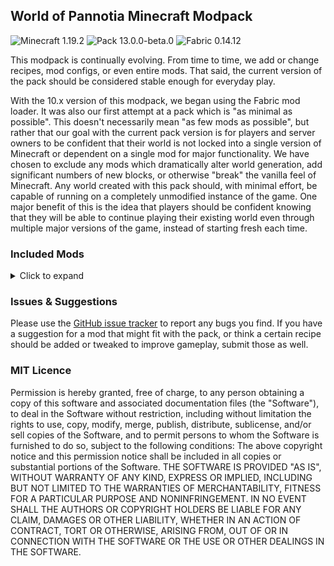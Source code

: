 ## World of Pannotia Minecraft Modpack

![Minecraft 1.19.2](https://img.shields.io/badge/Minecraft-1.19.2-3a6.svg?style=flat-square)
![Pack 13.0.0-beta.0](https://img.shields.io/badge/Pack-13.0.2--beta.0-blue.svg?style=flat-square)
![Fabric 0.14.12](https://img.shields.io/badge/Fabric-0.14.12-c39.svg?style=flat-square)

This modpack is continually evolving. From time to time, we add or change recipes, mod configs, or even entire mods.
That said, the current version of the pack should be considered stable enough for everyday play.

With the 10.x version of this modpack, we began using the Fabric mod loader. It was also our
first attempt at a pack which is "as minimal as possible". This doesn't necessarily mean "as few
mods as possible", but rather that our goal with the current pack version is for players and server
owners to be confident that their world is not locked into a single version of Minecraft or
dependent on a single mod for major functionality. We have chosen to exclude any mods which
dramatically alter world generation, add significant numbers of new blocks, or otherwise "break" the
vanilla feel of Minecraft. Any world created with this pack should, with minimal effort, be capable
of running on a completely unmodified instance of the game. One major benefit of this is the idea
that players should be confident knowing that they will be able to continue playing their existing
world even through multiple major versions of the game, instead of starting fresh each time.

### Included Mods

<details>
    <summary>Click to expand</summary>
    <ul>
        <li><a href="https://www.curseforge.com/minecraft/mc-mods/advancement-frames">Advancement Frames (by MehVahdJukaar)</a></li>
        <li><a href="https://www.curseforge.com/minecraft/mc-mods/advancement-screenshot">Advancement Screenshot (by Serilum)</a></li>
        <li><a href="https://www.curseforge.com/minecraft/mc-mods/advancementinfo">AdvancementInfo (by Giselbaer)</a></li>
        <li><a href="https://www.curseforge.com/minecraft/mc-mods/alivent-messenger">Aliven't Messenger (by A11v1r15)</a></li>
        <li><a href="https://www.curseforge.com/minecraft/mc-mods/all-arrows-infinity-fix">All Arrows Infinity Fix (by Jackbusters1)</a></li>
        <li><a href="https://www.curseforge.com/minecraft/mc-mods/all-stackable">AllStackable (Fabric) (by Conn_Lost)</a></li>
        <li><a href="https://www.curseforge.com/minecraft/mc-mods/amecs">Amecs (Fabric) (by Siphalor)</a></li>
        <li><a href="https://www.curseforge.com/minecraft/mc-mods/animatica">Animatica (by FoundationGames)</a></li>
        <li><a href="https://www.curseforge.com/minecraft/mc-mods/antighost">AntiGhost (by Giselbaer)</a></li>
        <li><a href="https://www.curseforge.com/minecraft/mc-mods/appleskin">AppleSkin (by squeek502)</a></li>
        <li><a href="https://www.curseforge.com/minecraft/mc-mods/architectury-api">Architectury API (Fabric/Forge) (by shedaniel)</a></li>
        <li><a href="https://www.curseforge.com/minecraft/mc-mods/arrp">ARRP (by one_point_o)</a></li>
        <li><a href="https://www.curseforge.com/minecraft/mc-mods/audioplayer">AudioPlayer (by henkelmax)</a></li>
        <li><a href="https://www.curseforge.com/minecraft/mc-mods/autorun-fabric">AutoRun (Fabric) (by Emonadeo)</a></li>
        <li><a href="https://www.curseforge.com/minecraft/mc-mods/axolotl-bucket-fix">Axolotl Bucket Fix (by colderlavalamp)</a></li>
        <li><a href="https://www.curseforge.com/minecraft/mc-mods/badpackets">bad packets (by badasintended)</a></li>
        <li><a href="https://www.curseforge.com/minecraft/mc-mods/balm-fabric">Balm (Fabric Edition) (by BlayTheNinth)</a></li>
        <li><a href="https://www.curseforge.com/minecraft/mc-mods/beenfo">Beenfo (by Giselbaer)</a></li>
        <li><a href="https://www.curseforge.com/minecraft/mc-mods/better-beacon">Better Beacon / Conduit (by sfort__)</a></li>
        <li><a href="https://www.curseforge.com/minecraft/mc-mods/better-mount-hud">Better Mount HUD (by Lortseam_)</a></li>
        <li><a href="https://www.curseforge.com/minecraft/mc-mods/better-ping-display-fabric">Better Ping Display [Fabric] (by Quintinity)</a></li>
        <li><a href="https://www.curseforge.com/minecraft/mc-mods/better-spawner-control">Better Spawner Control (by Serilum)</a></li>
        <li><a href="https://www.curseforge.com/minecraft/mc-mods/better-than-mending">Better Than Mending (by legobmw99)</a></li>
        <li><a href="https://www.curseforge.com/minecraft/mc-mods/better-third-person">Better Third Person (by Socolio)</a></li>
        <li><a href="https://www.curseforge.com/minecraft/mc-mods/blockmeterfabric">BlockMeterFabric (by ModProg)</a></li>
        <li><a href="https://www.curseforge.com/minecraft/mc-mods/bobby">Bobby (by Johni0702)</a></li>
        <li><a href="https://www.curseforge.com/minecraft/mc-mods/bookshelf">Bookshelf (by DarkhaxDev)</a></li>
        <li><a href="https://www.curseforge.com/minecraft/mc-mods/borderless-mining">Borderless Mining (by comp500)</a></li>
        <li><a href="https://www.curseforge.com/minecraft/mc-mods/bottle-your-xp">Bottle Your Xp (by Serilum)</a></li>
        <li><a href="https://www.curseforge.com/minecraft/mc-mods/bottled-air">Bottled Air (by Serilum)</a></li>
        <li><a href="https://www.curseforge.com/minecraft/mc-mods/bottled-allays">Bottled Allays (by cyborg_pigeon)</a></li>
        <li><a href="https://www.curseforge.com/minecraft/mc-mods/bow-infinity-fix">Bow Infinity Fix (Forge/Fabric) (by Parker8283)</a></li>
        <li><a href="https://www.curseforge.com/minecraft/mc-mods/capes">Fabric Capes (by VictorKohler)</a></li>
        <li><a href="https://www.curseforge.com/minecraft/mc-mods/cardinal-components">Cardinal Components (by UpcraftLP)</a></li>
        <li><a href="https://www.curseforge.com/minecraft/mc-mods/carpet">Carpet (by gnembon)</a></li>
        <li><a href="https://www.curseforge.com/minecraft/mc-mods/carpet-extra">Carpet Extra (by gnembon)</a></li>
        <li><a href="https://www.curseforge.com/minecraft/mc-mods/carry-on">Carry On (by Tschipp)</a></li>
        <li><a href="https://www.curseforge.com/minecraft/mc-mods/cauldron-dyeing">Cauldron Dyeing (by TibiNonEst)</a></li>
        <li><a href="https://www.curseforge.com/minecraft/mc-mods/charcoalplus">Charcoal+ [Fabric] (by Apis035)</a></li>
        <li><a href="https://www.curseforge.com/minecraft/mc-mods/charm-of-undying-fabric">Charm of Undying (Fabric 1.16.1 - 1.19.2) (by TheIllusiveC4)</a></li>
        <li><a href="https://www.curseforge.com/minecraft/mc-mods/chat-up">Chat Up! (by gnembon)</a></li>
        <li><a href="https://www.curseforge.com/minecraft/mc-mods/cherished-worlds-fabric">Cherished Worlds (Fabric 1.16.1 - 1.19.2) (by TheIllusiveC4)</a></li>
        <li><a href="https://www.curseforge.com/minecraft/mc-mods/cit-resewn">CIT Resewn (by SHsuperCM)</a></li>
        <li><a href="https://www.curseforge.com/minecraft/mc-mods/cleancut">CleanCut (by Rongmario)</a></li>
        <li><a href="https://www.curseforge.com/minecraft/mc-mods/cleanview-fabric">CleanView (Fabric) (by LainMI)</a></li>
        <li><a href="https://www.curseforge.com/minecraft/mc-mods/cloth-api">Cloth API (Fabric) (by shedaniel)</a></li>
        <li><a href="https://www.curseforge.com/minecraft/mc-mods/cloth-config">Cloth Config API (Fabric/Forge) (by shedaniel)</a></li>
        <li><a href="https://www.curseforge.com/minecraft/mc-mods/clumps">Clumps (by Jaredlll08)</a></li>
        <li><a href="https://www.curseforge.com/minecraft/mc-mods/collective">Collective (by Serilum)</a></li>
        <li><a href="https://www.curseforge.com/minecraft/mc-mods/colormatic">Colormatic (by kwertiTheCats)</a></li>
        <li><a href="https://www.curseforge.com/minecraft/mc-mods/companion-fabric">Companion 🐕 (Fabric) (by Snownee_)</a></li>
        <li><a href="https://www.curseforge.com/minecraft/mc-mods/completeconfig">CompleteConfig (by Lortseam_)</a></li>
        <li><a href="https://www.curseforge.com/minecraft/mc-mods/compostables">Compostables (by yGlobalista)</a></li>
        <li><a href="https://www.curseforge.com/minecraft/mc-mods/concrete-conversion">Concrete Conversion (by mrp_v2)</a></li>
        <li><a href="https://www.curseforge.com/minecraft/mc-mods/conduits-prevent-drowned">Conduits Prevent Drowned (by Serilum)</a></li>
        <li><a href="https://www.curseforge.com/minecraft/mc-mods/continuity">Continuity (by Pepper_Bell)</a></li>
        <li><a href="https://www.curseforge.com/minecraft/mc-mods/couplings">Couplings (by HeckinChloe)</a></li>
        <li><a href="https://www.curseforge.com/minecraft/mc-mods/crafting-tweaks-fabric">Crafting Tweaks (Fabric Edition) (by BlayTheNinth)</a></li>
        <li><a href="https://www.curseforge.com/minecraft/mc-mods/crawl">Crawl (Fabric) (by fewizz_)</a></li>
        <li><a href="https://www.curseforge.com/minecraft/mc-mods/crying-portals">Crying Portals (by Serilum)</a></li>
        <li><a href="https://www.curseforge.com/minecraft/mc-mods/custom-entity-models-cem">Custom Entity Models (CEM) (by dorianpb)</a></li>
        <li><a href="https://www.curseforge.com/minecraft/mc-mods/cycle-paintings">Cycle Paintings (by Serilum)</a></li>
        <li><a href="https://www.curseforge.com/minecraft/mc-mods/daily-dad">Daily Dad (by Mrbysco)</a></li>
        <li><a href="https://www.curseforge.com/minecraft/mc-mods/dark-paintings">Dark Paintings (by DarkhaxDev)</a></li>
        <li><a href="https://www.curseforge.com/minecraft/mc-mods/debugify">Debugify (by XanderIsDev)</a></li>
        <li><a href="https://www.curseforge.com/minecraft/mc-mods/deepslate-instamine">Deepslate Instamine - Fabric/Forge (by nicguzzo)</a></li>
        <li><a href="https://www.curseforge.com/minecraft/mc-mods/deepslatecutting">DeepslateCutting (by NoComment1105)</a></li>
        <li><a href="https://www.curseforge.com/minecraft/mc-mods/diggus-maximus">Diggus Maximus (by Kyrptonaught)</a></li>
        <li><a href="https://www.curseforge.com/minecraft/mc-mods/discontinuous-beacon-beams">Discontinuous Beacon Beams (by supersaiyansubtlety)</a></li>
        <li><a href="https://www.curseforge.com/minecraft/mc-mods/dismount-entity">Dismount Entity (by Serilum)</a></li>
        <li><a href="https://www.curseforge.com/minecraft/mc-mods/dynamic-fps">Dynamic FPS (by juliand665)</a></li>
        <li><a href="https://www.curseforge.com/minecraft/mc-mods/edibles">Edibles (by Serilum)</a></li>
        <li><a href="https://www.curseforge.com/minecraft/mc-mods/effectsleft-fabric">EffectsLeft (Fabric/Quilt) (by CoolSimulations)</a></li>
        <li><a href="https://www.curseforge.com/minecraft/mc-mods/elytra-slot-fabric">Elytra Slot (Fabric) (by TheIllusiveC4)</a></li>
        <li><a href="https://www.curseforge.com/minecraft/mc-mods/enchant-the-rainbow">Enchant the Rainbow (by Pepperoni__Jabroni__)</a></li>
        <li><a href="https://www.curseforge.com/minecraft/mc-mods/enchantment-descriptions">Enchantment Descriptions (by DarkhaxDev)</a></li>
        <li><a href="https://www.curseforge.com/minecraft/mc-mods/enchantment-numbers-fix">Enchantment Numbers Fix (by chimericdream)</a></li>
        <li><a href="https://www.curseforge.com/minecraft/mc-mods/enhanced-block-entities">Enhanced Block Entities (by FoundationGames)</a></li>
        <li><a href="https://www.curseforge.com/minecraft/mc-mods/entityculling">Entity Culling Fabric/Forge (by tr9zw)</a></li>
        <li><a href="https://www.curseforge.com/minecraft/mc-mods/entity-texture-features-fabric">Entity Texture Features - [Fabric & Forge] (by traben_0)</a></li>
        <li><a href="https://www.curseforge.com/minecraft/mc-mods/explorers-compass">Explorer's Compass (by Chaosyr)</a></li>
        <li><a href="https://www.curseforge.com/minecraft/mc-mods/extended-bone-meal">Extended Bone Meal (by Serilum)</a></li>
        <li><a href="https://www.curseforge.com/minecraft/mc-mods/extreme-sound-muffler-fabric-official">Extreme sound muffler (Fabric) Official (by LeoBeliik)</a></li>
        <li><a href="https://www.curseforge.com/minecraft/mc-mods/fabric-api">Fabric API (by modmuss50)</a></li>
        <li><a href="https://www.curseforge.com/minecraft/mc-mods/fabric-dispenser-cauldron">Fabric Dispenser Cauldron (by Frekvens1)</a></li>
        <li><a href="https://www.curseforge.com/minecraft/mc-mods/fabric-language-kotlin">Fabric Language Kotlin (by modmuss50)</a></li>
        <li><a href="https://www.curseforge.com/minecraft/mc-mods/fabricskyboxes">FabricSkyboxes (by AMereBagatelle)</a></li>
        <li><a href="https://www.curseforge.com/minecraft/mc-mods/fabricskyboxes-interop">FabricSkyBoxes Interop (by FlashyReese)</a></li>
        <li><a href="https://www.curseforge.com/minecraft/mc-mods/fabrishot">Fabrishot (by ramidzkh)</a></li>
        <li><a href="https://www.curseforge.com/minecraft/mc-mods/falling-leaves-fabric">Falling Leaves (Fabric) (by RandomMcSomethin)</a></li>
        <li><a href="https://www.curseforge.com/minecraft/mc-mods/ferritecore-fabric">FerriteCore (Fabric) (by malte0811)</a></li>
        <li><a href="https://www.curseforge.com/minecraft/mc-mods/fire-spread-tweaks">Fire Spread Tweaks (by Serilum)</a></li>
        <li><a href="https://www.curseforge.com/minecraft/mc-mods/fix-experience-bug">Fix Experience Bug (now with FABRIC and FORGE versions) (by MacTso)</a></li>
        <li><a href="https://www.curseforge.com/minecraft/mc-mods/flat-bedrock-fabric">Flat Bedrock (Fabric) (by chimericdream)</a></li>
        <li><a href="https://www.curseforge.com/minecraft/mc-mods/flower-patch">Flower Patch (by Mrbysco)</a></li>
        <li><a href="https://www.curseforge.com/minecraft/mc-mods/forge-config-api-port-fabric">Forge Config API Port (by Fuzs_)</a></li>
        <li><a href="https://www.curseforge.com/minecraft/mc-mods/geckolib">GeckoLib (by ThanosGecko)</a></li>
        <li><a href="https://www.curseforge.com/minecraft/mc-mods/grass-seeds">Grass Seeds (by Serilum)</a></li>
        <li><a href="https://www.curseforge.com/minecraft/mc-mods/grind-enchantments">Grind Enchantments (by mschae23)</a></li>
        <li><a href="https://www.curseforge.com/minecraft/mc-mods/gui-followers">GUI Followers (by Serilum)</a></li>
        <li><a href="https://www.curseforge.com/minecraft/mc-mods/hand-over-your-items">Hand Over Your Items (by Serilum)</a></li>
        <li><a href="https://www.curseforge.com/minecraft/mc-mods/here-be-no-dragons">Here be no Dragons! (by kb1000)</a></li>
        <li><a href="https://www.curseforge.com/minecraft/mc-mods/hoe-tweaks">Hoe Tweaks (by Serilum)</a></li>
        <li><a href="https://www.curseforge.com/minecraft/mc-mods/hopper-xtreme">Hopper X-Treme (by chimericdream)</a></li>
        <li><a href="https://www.curseforge.com/minecraft/mc-mods/horsestatsvanilla">Horse Stats Vanilla (Fabric) (by TeaJ4y)</a></li>
        <li><a href="https://www.curseforge.com/minecraft/mc-mods/ice-prevents-crop-growth">Ice Prevents Crop Growth (by Serilum)</a></li>
        <li><a href="https://www.curseforge.com/minecraft/mc-mods/iceberg-fabric">Iceberg [Fabric] (by Grend_G)</a></li>
        <li><a href="https://www.curseforge.com/minecraft/mc-mods/incendium">Incendium (by Starmute)</a></li>
        <li><a href="https://www.curseforge.com/minecraft/mc-mods/indium">Indium (by comp500)</a></li>
        <li><a href="https://www.curseforge.com/minecraft/mc-mods/infinity-water-bucket">Infinity Water Bucket (by CoolSimulations)</a></li>
        <li><a href="https://www.curseforge.com/minecraft/mc-mods/ingredient-extension-api">Ingredient Extension API (by Jaredlll08)</a></li>
        <li><a href="https://www.curseforge.com/minecraft/mc-mods/inventory-profiles-next">Inventory Profiles Next (by mirinimi)</a></li>
        <li><a href="https://www.curseforge.com/minecraft/mc-mods/inventory-totem">Inventory Totem (by Serilum)</a></li>
        <li><a href="https://www.curseforge.com/minecraft/mc-mods/item-highlighter-fabric">Item Highlighter [Fabric] (by Grend_G)</a></li>
        <li><a href="https://www.curseforge.com/minecraft/mc-mods/item-model-fix">Item Model Fix (Fabric) (by Pepper_Bell)</a></li>
        <li><a href="https://www.curseforge.com/minecraft/mc-mods/item-scroller">Item Scroller (by masady)</a></li>
        <li><a href="https://www.curseforge.com/minecraft/mc-mods/jamlib">JamLib (by jamalam360)</a></li>
        <li><a href="https://www.curseforge.com/minecraft/mc-mods/just-player-heads">Just Player Heads (by Serilum)</a></li>
        <li><a href="https://www.curseforge.com/minecraft/mc-mods/keep-my-soil-tilled">Keep My Soil Tilled (by Serilum)</a></li>
        <li><a href="https://www.curseforge.com/minecraft/mc-mods/keepheadnames">Keep Head Names (Fabric/Forge) (by Fourmisain)</a></li>
        <li><a href="https://www.curseforge.com/minecraft/mc-mods/kelp-fertilizer">Kelp Fertilizer (by Serilum)</a></li>
        <li><a href="https://www.curseforge.com/minecraft/mc-mods/kiwi-fabric">Kiwi 🥝 (Fabric) (by Snownee_)</a></li>
        <li><a href="https://www.curseforge.com/minecraft/mc-mods/kleeslabs-fabric">KleeSlabs (Fabric Edition) (by BlayTheNinth)</a></li>
        <li><a href="https://www.curseforge.com/minecraft/mc-mods/kubejs">KubeJS (by LatvianModder)</a></li>
        <li><a href="https://www.curseforge.com/minecraft/mc-mods/lambdabettergrass">LambdaBetterGrass (by LambdAurora)</a></li>
        <li><a href="https://www.curseforge.com/minecraft/mc-mods/lambdynamiclights">LambDynamicLights (by LambdAurora)</a></li>
        <li><a href="https://www.curseforge.com/minecraft/mc-mods/language-reload">Language Reload (by Jerozgen)</a></li>
        <li><a href="https://www.curseforge.com/minecraft/mc-mods/lazydfu">LazyDFU (by tuxed)</a></li>
        <li><a href="https://www.curseforge.com/minecraft/mc-mods/libipn">libIPN (by mirinimi)</a></li>
        <li><a href="https://www.curseforge.com/minecraft/mc-mods/litematica">Litematica (by masady)</a></li>
        <li><a href="https://www.curseforge.com/minecraft/mc-mods/litematica-tool">Litematica Tool (Forge and Fabric) (by finndog_123)</a></li>
        <li><a href="https://www.curseforge.com/minecraft/mc-mods/lithium">Lithium (Fabric) (by jellysquid3_)</a></li>
        <li><a href="https://www.curseforge.com/minecraft/mc-mods/lootr-fabric">Lootr (Fabric) (by Noobanidus)</a></li>
        <li><a href="https://www.curseforge.com/minecraft/mc-mods/main-menu-credits">Main Menu Credits (by XanderIsDev)</a></li>
        <li><a href="https://www.curseforge.com/minecraft/mc-mods/malilib">MaLiLib (by masady)</a></li>
        <li><a href="https://www.curseforge.com/minecraft/mc-mods/mavapi">More Axolotl Variants API (by AkashiiKun69)</a></li>
        <li><a href="https://www.curseforge.com/minecraft/mc-mods/mavm">More Axolotl Variants Mod (by AkashiiKun69)</a></li>
        <li><a href="https://www.curseforge.com/minecraft/mc-mods/mcpitanlibarch">MCPitanLibarch (Fabric/Forge) (by pitan76)</a></li>
        <li><a href="https://www.curseforge.com/minecraft/mc-mods/megane">megane (by badasintended)</a></li>
        <li><a href="https://www.curseforge.com/minecraft/mc-mods/memoryleakfix">MemoryLeakFix (by FX_PR0CESS)</a></li>
        <li><a href="https://www.curseforge.com/minecraft/mc-mods/midnightlib">MidnightLib (by TeamMidnightDust)</a></li>
        <li><a href="https://www.curseforge.com/minecraft/mc-mods/minekea-fabric">Minekea (Fabric) (by chimericdream)</a></li>
        <li><a href="https://www.curseforge.com/minecraft/mc-mods/miniblock-merchants">Miniblock Merchants (by chimericdream)</a></li>
        <li><a href="https://www.curseforge.com/minecraft/mc-mods/minihud">MiniHUD (by masady)</a></li>
        <li><a href="https://www.curseforge.com/minecraft/mc-mods/modmenu">Mod Menu (by ProspectorDev)</a></li>
        <li><a href="https://www.curseforge.com/minecraft/mc-mods/more-banner-features">More Banner Features (by KxmischesDomi)</a></li>
        <li><a href="https://www.curseforge.com/minecraft/mc-mods/more-banner-layers">More banner layers (by MisionThi)</a></li>
        <li><a href="https://www.curseforge.com/minecraft/mc-mods/more-brewable-potions">More Brewable Potions (by MR_LOLF_)</a></li>
        <li><a href="https://www.curseforge.com/minecraft/mc-mods/more-frogs-fabric">More Frogs - Fabric/Quilt/Forge (by frikinjay1)</a></li>
        <li><a href="https://www.curseforge.com/minecraft/mc-mods/more-villagers-fabric">More Villagers [Fabric] (by SameDifferent)</a></li>
        <li><a href="https://www.curseforge.com/minecraft/mc-mods/naturally-charged-creepers">Naturally Charged Creepers (by Serilum)</a></li>
        <li><a href="https://www.curseforge.com/minecraft/mc-mods/natures-compass">Nature's Compass (by Chaosyr)</a></li>
        <li><a href="https://www.curseforge.com/minecraft/mc-mods/netherportalfix-fabric">NetherPortalFix (Fabric Edition) (by BlayTheNinth)</a></li>
        <li><a href="https://www.curseforge.com/minecraft/texture-packs/newdefaultplus">New Default+ (by SeaOfPixels)</a></li>
        <li><a href="https://www.curseforge.com/minecraft/mc-mods/nimble-fabric">Nimble (Fabric) (by Snownee_)</a></li>
        <li><a href="https://www.curseforge.com/minecraft/mc-mods/no-enchant-cap">No Enchant Cap (by AmyMialee)</a></li>
        <li><a href="https://www.curseforge.com/minecraft/mc-mods/no-fade">No Fade (by UltimateBoomer)</a></li>
        <li><a href="https://www.curseforge.com/minecraft/mc-mods/norecipebook-fabric">No Recipe Book (Fabric) (by Grayray_75)</a></li>
        <li><a href="https://www.curseforge.com/minecraft/mc-mods/not-enough-crashes">Not Enough Crashes (Fabric) (by NatanFudge)</a></li>
        <li><a href="https://www.curseforge.com/minecraft/mc-mods/nullscape">Nullscape (by Starmute)</a></li>
        <li><a href="https://www.curseforge.com/minecraft/mc-mods/open-loader">Open Loader (by DarkhaxDev)</a></li>
        <li><a href="https://www.curseforge.com/minecraft/mc-mods/open-parties-and-claims">Open Parties and Claims (by xaero96)</a></li>
        <li><a href="https://www.curseforge.com/minecraft/mc-mods/optigui">OptiGUI (by opekope2)</a></li>
        <li><a href="https://www.curseforge.com/minecraft/mc-mods/owo-lib">oωo (owo-lib) (by gliscowo)</a></li>
        <li><a href="https://www.curseforge.com/minecraft/mc-mods/patchouli-fabric">Patchouli (Fabric/Quilt) (by williewillus)</a></li>
        <li><a href="https://www.curseforge.com/minecraft/mc-mods/pehkui">Pehkui (by Virtuoel)</a></li>
        <li><a href="https://www.curseforge.com/minecraft/mc-mods/pick-up-notifier">Pick Up Notifier (by Fuzs_)</a></li>
        <li><a href="https://www.curseforge.com/minecraft/mc-mods/pig-pen-cipher">Pig Pen Cipher (by DarkhaxDev)</a></li>
        <li><a href="https://www.curseforge.com/minecraft/mc-mods/polymorph-fabric">Polymorph (Fabric) (by TheIllusiveC4)</a></li>
        <li><a href="https://www.curseforge.com/minecraft/mc-mods/puzzles-lib">Puzzles Lib (by Fuzs_)</a></li>
        <li><a href="https://www.curseforge.com/minecraft/mc-mods/rain-be-gone-ritual">Rain Be Gone Ritual (by Serilum)</a></li>
        <li><a href="https://www.curseforge.com/minecraft/mc-mods/random-bone-meal-flowers">Random Bone Meal Flowers (by Serilum)</a></li>
        <li><a href="https://www.curseforge.com/minecraft/mc-mods/reacharound">Reacharound (by spAnser)</a></li>
        <li><a href="https://www.curseforge.com/minecraft/mc-mods/reeses-sodium-options">Reese's Sodium Options (by FlashyReese)</a></li>
        <li><a href="https://www.curseforge.com/minecraft/mc-mods/revelationary">Revelationary (by DaFuqsy)</a></li>
        <li><a href="https://www.curseforge.com/minecraft/mc-mods/rhino">Rhino (by LatvianModder)</a></li>
        <li><a href="https://www.curseforge.com/minecraft/mc-mods/rightclickharvest">RightClickHarvest (by jamalam360)</a></li>
        <li><a href="https://www.curseforge.com/minecraft/mc-mods/roughly-enough-items">Roughly Enough Items Fabric/Forge (REI) (by shedaniel)</a></li>
        <li><a href="https://www.curseforge.com/minecraft/mc-mods/roughly-enough-loot-tables">Roughly Enough Loot Tables (by GrigLog)</a></li>
        <li><a href="https://www.curseforge.com/minecraft/mc-mods/roughly-enough-professions-rep">Roughly Enough Professions (REP) (by Mrbysco)</a></li>
        <li><a href="https://www.curseforge.com/minecraft/mc-mods/roughly-enough-resources">Roughly Enough Resources (by theorbagain)</a></li>
        <li><a href="https://www.curseforge.com/minecraft/mc-mods/roughly-enough-trades">Roughly Enough Trades (by GrigLog)</a></li>
        <li><a href="https://www.curseforge.com/minecraft/mc-mods/runelic">Runelic (by DarkhaxDev)</a></li>
        <li><a href="https://www.curseforge.com/minecraft/mc-mods/scaffolding-drops-nearby">Scaffolding Drops Nearby (by Serilum)</a></li>
        <li><a href="https://www.curseforge.com/minecraft/mc-mods/see-through-lava-water">See Through Water/Lava (by spoorn)</a></li>
        <li><a href="https://www.curseforge.com/minecraft/mc-mods/selene">Moonlight Lib (by MehVahdJukaar)</a></li>
        <li><a href="https://www.curseforge.com/minecraft/mc-mods/servux">Servux (by masady)</a></li>
        <li><a href="https://www.curseforge.com/minecraft/mc-mods/sheep-consistency">Sheep Consistency (by IMS21)</a></li>
        <li><a href="https://www.curseforge.com/minecraft/mc-mods/shulker-box-slot-fabric">Shulker Box Slot (Fabric) (by TheIllusiveC4)</a></li>
        <li><a href="https://www.curseforge.com/minecraft/mc-mods/simple-voice-chat">Simple Voice Chat (by henkelmax)</a></li>
        <li><a href="https://www.curseforge.com/minecraft/mc-mods/skeleton-horse-spawn">Skeleton Horse Spawn (by Serilum)</a></li>
        <li><a href="https://www.curseforge.com/minecraft/mc-mods/slight-gui-modifications">'Slight' Gui Modifications (by shedaniel)</a></li>
        <li><a href="https://www.curseforge.com/minecraft/mc-mods/smaller-nether-portals">Smaller Nether Portals (by Serilum)</a></li>
        <li><a href="https://www.curseforge.com/minecraft/mc-mods/smooth-boot">Smooth Boot (Fabric) (by UltimateBoomer)</a></li>
        <li><a href="https://www.curseforge.com/minecraft/mc-mods/smooth-scrolling-everywhere-fabric">Smooth Scrolling Everywhere (Fabric) (by shedaniel)</a></li>
        <li><a href="https://www.curseforge.com/minecraft/mc-mods/sodium">Sodium (by jellysquid3_)</a></li>
        <li><a href="https://www.curseforge.com/minecraft/mc-mods/sodium-extra">Sodium Extra (by FlashyReese)</a></li>
        <li><a href="https://www.curseforge.com/minecraft/mc-mods/softer-hay-bales">Softer Hay Bales (by Serilum)</a></li>
        <li><a href="https://www.curseforge.com/minecraft/mc-mods/sponj-fabric">Sponj (Fabric) (by chimericdream)</a></li>
        <li><a href="https://www.curseforge.com/minecraft/mc-mods/starlight">Starlight (Fabric) (by Spottedstar)</a></li>
        <li><a href="https://www.curseforge.com/minecraft/mc-mods/superflat-world-no-slimes">Superflat World No Slimes (by Serilum)</a></li>
        <li><a href="https://www.curseforge.com/minecraft/mc-mods/surface-mushrooms">Surface Mushrooms (by Serilum)</a></li>
        <li><a href="https://www.curseforge.com/minecraft/mc-mods/tellme">TellMe (by masady)</a></li>
        <li><a href="https://www.curseforge.com/minecraft/mc-mods/terralith">Terralith (by Starmute)</a></li>
        <li><a href="https://www.curseforge.com/minecraft/mc-mods/terralith-biome-language-support-tbls">Terralith Biome Language Support (TBLS) (by TheBuzzGod)</a></li>
        <li><a href="https://www.curseforge.com/minecraft/mc-mods/trade-cycling">Trade Cycling (by henkelmax)</a></li>
        <li><a href="https://www.curseforge.com/minecraft/mc-mods/trajectory-preview-fabric">Trajectory preview [Fabric] (by Alexiy_Orlov)</a></li>
        <li><a href="https://www.curseforge.com/minecraft/mc-mods/trample-no-more">Trample No More (by DarkhaxDev)</a></li>
        <li><a href="https://www.curseforge.com/minecraft/mc-mods/trashslot-fabric-edition">TrashSlot (Fabric Edition) (by BlayTheNinth)</a></li>
        <li><a href="https://www.curseforge.com/minecraft/mc-mods/trinkets">Trinkets (Fabric) (by EmilyPloszaj)</a></li>
        <li><a href="https://www.curseforge.com/minecraft/mc-mods/tweakeroo">Tweakeroo (by masady)</a></li>
        <li><a href="https://www.curseforge.com/minecraft/mc-mods/villagertweaks">VillagerTweaks (by chimericdream)</a></li>
        <li><a href="https://www.curseforge.com/minecraft/mc-mods/visual-workbench">Visual Workbench (by Fuzs_)</a></li>
        <li><a href="https://www.curseforge.com/minecraft/mc-mods/visuality">Visuality (by PinkGoosik)</a></li>
        <li><a href="https://www.curseforge.com/minecraft/mc-mods/wi-zoom">WI Zoom (by alexander9892)</a></li>
        <li><a href="https://www.curseforge.com/minecraft/mc-mods/wthit">WTHIT (by badasintended)</a></li>
        <li><a href="https://www.curseforge.com/minecraft/mc-mods/xaeros-minimap">Xaero's Minimap (by xaero96)</a></li>
        <li><a href="https://www.curseforge.com/minecraft/texture-packs/xaeros-minimap-modded-support">Xaero's Minimap - Modded Support (by babybluetit)</a></li>
        <li><a href="https://www.curseforge.com/minecraft/mc-mods/xaeros-world-map">Xaero's World Map (by xaero96)</a></li>
        <li><a href="https://www.curseforge.com/minecraft/mc-mods/yacl">YetAnotherConfigLib (by XanderIsDev)</a></li>
        <li><a href="https://www.curseforge.com/minecraft/mc-mods/youre-in-grave-danger">You're in Grave Danger (by b1n_ry)</a></li>
        <li><a href="https://www.curseforge.com/minecraft/mc-mods/zombie-horse-spawn">Zombie Horse Spawn (by Serilum)</a></li>
    </ul>
</details>

### Issues & Suggestions

Please use the [GitHub issue tracker](https://github.com/chimericdream/WorldOfPannotia-MC-Modpack/issues) to report any
bugs you find. If you have a suggestion for a mod that might fit with the pack, or think a certain recipe should be
added or tweaked to improve gameplay, submit those as well.

### MIT Licence

Permission is hereby granted, free of charge, to any person obtaining a copy of this software and associated
documentation files (the "Software"), to deal in the Software without restriction, including without limitation the
rights to use, copy, modify, merge, publish, distribute, sublicense, and/or sell copies of the Software, and to permit
persons to whom the Software is furnished to do so, subject to the following conditions: The above copyright notice and
this permission notice shall be included in all copies or substantial portions of the Software. THE SOFTWARE IS
PROVIDED "AS IS", WITHOUT WARRANTY OF ANY KIND, EXPRESS OR IMPLIED, INCLUDING BUT NOT LIMITED TO THE WARRANTIES OF
MERCHANTABILITY, FITNESS FOR A PARTICULAR PURPOSE AND NONINFRINGEMENT. IN NO EVENT SHALL THE AUTHORS OR COPYRIGHT
HOLDERS BE LIABLE FOR ANY CLAIM, DAMAGES OR OTHER LIABILITY, WHETHER IN AN ACTION OF CONTRACT, TORT OR OTHERWISE,
ARISING FROM, OUT OF OR IN CONNECTION WITH THE SOFTWARE OR THE USE OR OTHER DEALINGS IN THE SOFTWARE.
